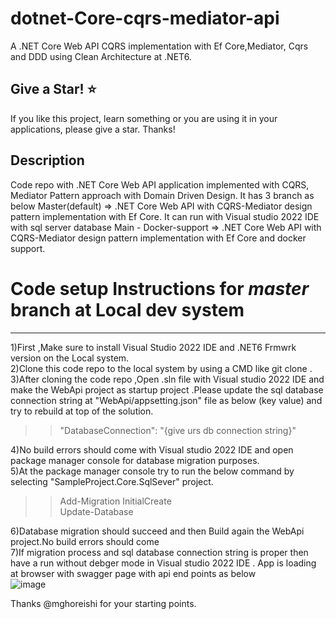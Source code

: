 # dotnet-Core-cqrs-mediator-api
A .NET Core Web API CQRS implementation with Ef Core,Mediator, Cqrs and DDD using Clean Architecture at .NET6.

Give a Star! ⭐
----------------------------------------------------------------------------------------------------------------------
If you like this project, learn something or you are using it in your applications, please give  a star. Thanks!

Description
----------------------------------------------------------------------------------------------------------------------
Code repo with .NET Core Web API application implemented with CQRS, Mediator Pattern approach with Domain Driven Design.
It has 3 branch as below
Master(default) => .NET Core Web API with CQRS-Mediator design pattern implementation with Ef Core. It can run with Visual studio 2022 IDE with sql server database
Main -
Docker-support => .NET Core Web API with CQRS-Mediator design pattern implementation with Ef Core and docker support.

# Code setup Instructions for *master* branch  at Local dev system 
----------------------------------------------------------------------------------------------------------------------
1)First ,Make sure to install Visual Studio 2022 IDE and .NET6 Frmwrk version on the Local system. </br>
2)Clone this code repo to the local system by using  a CMD like git clone <git repo url> .</br>
3)After cloning the code repo ,Open .sln file with Visual studio 2022 IDE and make the  WebApi project as startup project  .Please  update the sql database connection string at "WebApi/appsetting.json" file 
 as below  (key value) and try to rebuild at  top of the solution.  </br>
 
 >>"DatabaseConnection": "{give urs db connection string}" </br>
 
4)No build errors should come with Visual studio 2022 IDE and open package manager console  for database  migration purposes. </br>
5)At the package manager console try to run the below command by selecting "SampleProject.Core.SqlSever" project.
>>Add-Migration InitialCreate </br>
>>Update-Database </br>

6)Database migration should succeed and then  Build again the WebApi project.No build errors should come </br>
7)If migration process  and sql database connection string  is proper then have a run without debger mode in Visual studio 2022 IDE . App is loading at browser with swagger page with api end points as below</br>
![image](https://github.com/tutul2010/dotnet6-cqrs-mediator-api/assets/13733464/df42d4c9-3f7d-41e5-a452-17e51124fb3d)

Thanks @mghoreishi for your starting points.
